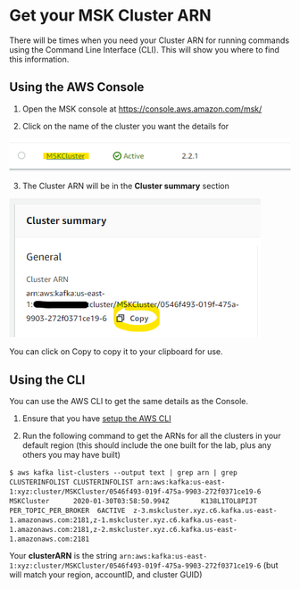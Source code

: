 # Get your MSK Cluster ARN

There will be times when you need your Cluster ARN for running commands using the Command Line Interface (CLI).  This will show you where to find this information.

## Using the AWS Console

1. Open the MSK console at https://console.aws.amazon.com/msk/

1. Click on the name of the cluster you want the details for

![clickcluster](_media/modules/commontasks/mskclickcluster.png)

3. The Cluster ARN will be in the **Cluster summary** section 

![copyarn](_media/modules/commontasks/mskclusterarn.png)

You can click on Copy to copy it to your clipboard for use.

## Using the CLI

You can use the AWS CLI to get the same details as the Console.  

1. Ensure that you have [setup the AWS CLI](/modules/commontasks/setupawscli.md)

1. Run the following command to get the ARNs for all the clusters in your default region (this should include the one built for the lab, plus any others you may have built)

`$ aws kafka list-clusters --output text | grep arn | grep CLUSTERINFOLIST
CLUSTERINFOLIST arn:aws:kafka:us-east-1:xyz:cluster/MSKCluster/0546f493-019f-475a-9903-272f0371ce19-6  MSKCluster      2020-01-30T03:58:50.994Z        K138L1TOL8PIJT  PER_TOPIC_PER_BROKER  6ACTIVE  z-3.mskcluster.xyz.c6.kafka.us-east-1.amazonaws.com:2181,z-1.mskcluster.xyz.c6.kafka.us-east-1.amazonaws.com:2181,z-2.mskcluster.xyz.c6.kafka.us-east-1.amazonaws.com:2181`

Your **clusterARN** is the string `arn:aws:kafka:us-east-1:xyz:cluster/MSKCluster/0546f493-019f-475a-9903-272f0371ce19-6` (but will match your region, accountID, and cluster GUID)